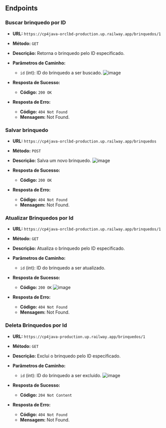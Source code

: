 ## Endpoints

### Buscar brinquedo por ID

- **URL:** `https://cp4java-orclbd-production.up.railway.app/brinquedos/1`
- **Método:** `GET`
- **Descrição:** Retorna o brinquedo pelo ID especificado.
- **Parâmetros de Caminho:**
  - `id` (int): ID do brinquedo a ser buscado.
![image](https://github.com/user-attachments/assets/89a7e437-6cd7-416c-aff1-d346b732f218)


- **Resposta de Sucesso:**
  - **Código:** `200 OK`
- **Resposta de Erro:**
  - **Código:** `404 Not Found`
  - **Mensagem:** Not Found.

### Salvar brinquedo

- **URL:** `https://cp4java-orclbd-production.up.railway.app/brinquedos`
- **Método:** `POST`
- **Descrição:** Salva um novo brinquedo.
![image](https://github.com/user-attachments/assets/b035700d-aa6a-4c57-bf44-51d355cd41a4)



- **Resposta de Sucesso:**
  - **Código:** `200 OK`
- **Resposta de Erro:**
  - **Código:** `404 Not Found`
  - **Mensagem:** Not Found.

### Atualizar Brinquedos por Id

- **URL:** `https://cp4java-orclbd-production.up.railway.app/brinquedos/1`
- **Método:** `GET`
- **Descrição:** Atualiza o brinquedo pelo ID especificado.
- **Parâmetros de Caminho:**
  - `id` (int): ID do brinquedo a ser atualizado.
- **Resposta de Sucesso:**
  - **Código:** `200 OK`
![image](https://github.com/user-attachments/assets/6a0819e5-458f-4e0d-8ec3-6a19d6bf6d48)


- **Resposta de Erro:**
  - **Código:** `404 Not Found`
  - **Mensagem:** Not Found.

### Deleta Brinquedos por Id

- **URL:** `https://cp4java-production.up.railway.app/brinquedos/1`
- **Método:** `GET`
- **Descrição:** Exclui o brinquedo pelo ID especificado.
- **Parâmetros de Caminho:**
  - `id` (int): ID do brinquedo a ser excluido.
![image](https://github.com/user-attachments/assets/2f4a8067-a39a-4a7e-9c17-9a96839933fa)


- **Resposta de Sucesso:**
  - **Código:** `204 Not Content`
- **Resposta de Erro:**
  - **Código:** `404 Not Found`
  - **Mensagem:** Not Found.
